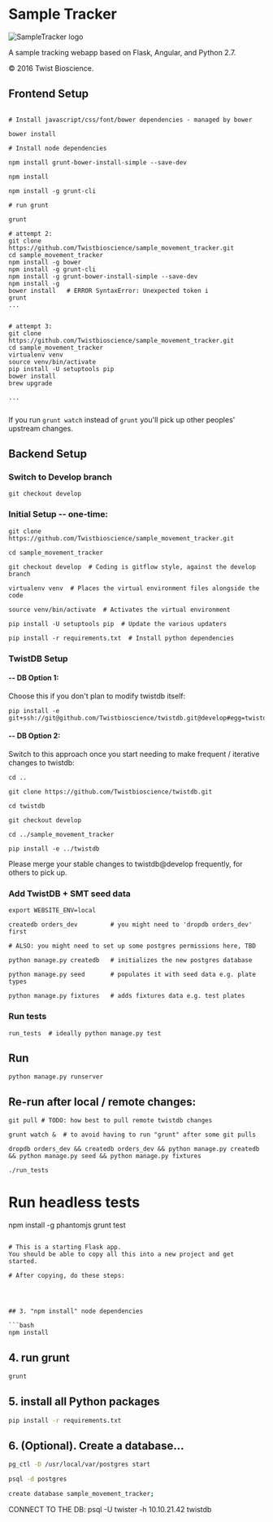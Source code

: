 # Sample Tracker

![SampleTracker logo](http://yt3.ggpht.com/-7tic0TpPpeI/AAAAAAAAAAI/AAAAAAAAAAA/bApALLkNBPM/s88-c-k-no/photo.jpg)

A sample tracking webapp based on Flask, Angular, and Python 2.7.

&copy; 2016 Twist Bioscience.



## Frontend Setup

```

# Install javascript/css/font/bower dependencies - managed by bower

bower install

# Install node dependencies

npm install grunt-bower-install-simple --save-dev

npm install

npm install -g grunt-cli

# run grunt 

grunt

# attempt 2:
git clone https://github.com/Twistbioscience/sample_movement_tracker.git
cd sample_movement_tracker
npm install -g bower
npm install -g grunt-cli
npm install -g grunt-bower-install-simple --save-dev
npm install -g
bower install   # ERROR SyntaxError: Unexpected token i
grunt
...


# attempt 3:
git clone https://github.com/Twistbioscience/sample_movement_tracker.git
cd sample_movement_tracker
virtualenv venv
source venv/bin/activate
pip install -U setuptools pip
bower install
brew upgrade

...


```

If you run 
```grunt watch```
instead of ```grunt``` you'll pick up other peoples' upstream changes.

## Backend Setup

### Switch to Develop branch
```
git checkout develop
```


### Initial Setup -- one-time:

```
git clone https://github.com/Twistbioscience/sample_movement_tracker.git

cd sample_movement_tracker

git checkout develop  # Coding is gitflow style, against the develop branch

virtualenv venv  # Places the virtual environment files alongside the code

source venv/bin/activate  # Activates the virtual environment

pip install -U setuptools pip  # Update the various updaters

pip install -r requirements.txt  # Install python dependencies

```

### TwistDB Setup

#### -- DB Option 1: 
Choose this if you don't plan to modify twistdb itself:

```
pip install -e git+ssh://git@github.com/Twistbioscience/twistdb.git@develop#egg=twistdb
```

#### -- DB Option 2: 
Switch to this approach once you start needing to make frequent / iterative changes to twistdb:

```
cd ..

git clone https://github.com/Twistbioscience/twistdb.git

cd twistdb

git checkout develop

cd ../sample_movement_tracker

pip install -e ../twistdb

```

Please merge your stable changes to twistdb@develop frequently, for others to pick up.

### Add TwistDB + SMT seed data

```
export WEBSITE_ENV=local

createdb orders_dev         # you might need to 'dropdb orders_dev' first

# ALSO: you might need to set up some postgres permissions here, TBD

python manage.py createdb   # initializes the new postgres database

python manage.py seed       # populates it with seed data e.g. plate types

python manage.py fixtures   # adds fixtures data e.g. test plates
```

### Run tests

```
run_tests  # ideally python manage.py test
```


## Run

```
python manage.py runserver
```

## Re-run after local / remote changes:

```
git pull # TODO: how best to pull remote twistdb changes

grunt watch &  # to avoid having to run "grunt" after some git pulls

dropdb orders_dev && createdb orders_dev && python manage.py createdb && python manage.py seed && python manage.py fixtures

./run_tests
```


# Run headless tests
npm install -g phantomjs
grunt test
```

# This is a starting Flask app. 
You should be able to copy all this into a new project and get started.

# After copying, do these steps:




## 3. "npm install" node dependencies

```bash
npm install
```


## 4. run grunt

```bash
grunt
```


## 5. install all Python packages

```bash
pip install -r requirements.txt
```

## 6. (Optional). Create a database...

```bash
pg_ctl -D /usr/local/var/postgres start

psql -d postgres

create database sample_movement_tracker;
```

CONNECT TO THE DB: psql -U twister -h 10.10.21.42 twistdb




